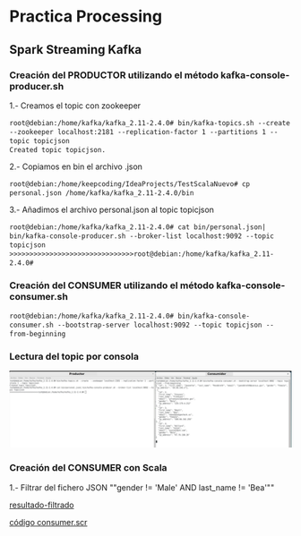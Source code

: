 # Practica Processing

## Spark Streaming Kafka



### Creación del PRODUCTOR utilizando el método kafka-console-producer.sh



1.- Creamos el topic con zookeeper
```
root@debian:/home/kafka/kafka_2.11-2.4.0# bin/kafka-topics.sh --create --zookeeper localhost:2181 --replication-factor 1 --partitions 1 --topic topicjson
Created topic topicjson.
```
2.- Copiamos en bin el archivo .json
```
root@debian:/home/keepcoding/IdeaProjects/TestScalaNuevo# cp personal.json /home/kafka/kafka_2.11-2.4.0/bin
```
3.- Añadimos el archivo personal.json al topic topicjson
```
root@debian:/home/kafka/kafka_2.11-2.4.0# cat bin/personal.json| bin/kafka-console-producer.sh --broker-list localhost:9092 --topic topicjson
>>>>>>>>>>>>>>>>>>>>>>>>>>>>>>>root@debian:/home/kafka/kafka_2.11-2.4.0# 
```

### Creación del CONSUMER utilizando el método kafka-console-consumer.sh

```
root@debian:/home/kafka/kafka_2.11-2.4.0# bin/kafka-console-consumer.sh --bootstrap-server localhost:9092 --topic topicjson --from-beginning
```

### Lectura del topic por consola

![Producer-consumer-console.jpg](https://github.com/enkhara/Processing/blob/master/Producer-consumer-console.jpg)


### Creación del CONSUMER con Scala

1.- Filtrar del fichero JSON ""gender != 'Male' AND last_name != 'Bea'""

[resultado-filtrado](resultado_jsonKafkaFiltrado.scala.jpg)

[código consumer.scr](jsonKafkaFiltrado.scala)



